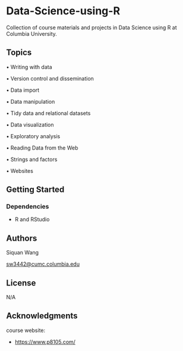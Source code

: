 # Data-Science-using-R

Collection of course materials and projects in Data Science using R at Columbia University.

## Topics

•	Writing with data

•	Version control and dissemination

•	Data import

•	Data manipulation

•	Tidy data and relational datasets 

•	Data visualization

•	Exploratory analysis 

•	Reading Data from the Web

•	Strings and factors

•	Websites

## Getting Started

### Dependencies

* R and RStudio

## Authors
Siquan Wang

sw3442@cumc.columbia.edu

## License

N/A

## Acknowledgments

course website:
* https://www.p8105.com/
